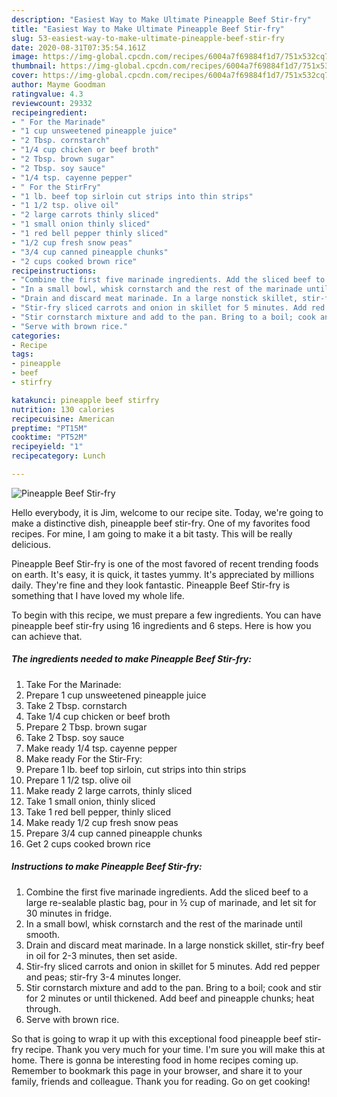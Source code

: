 ```yaml
---
description: "Easiest Way to Make Ultimate Pineapple Beef Stir-fry"
title: "Easiest Way to Make Ultimate Pineapple Beef Stir-fry"
slug: 53-easiest-way-to-make-ultimate-pineapple-beef-stir-fry
date: 2020-08-31T07:35:54.161Z
image: https://img-global.cpcdn.com/recipes/6004a7f69884f1d7/751x532cq70/pineapple-beef-stir-fry-recipe-main-photo.jpg
thumbnail: https://img-global.cpcdn.com/recipes/6004a7f69884f1d7/751x532cq70/pineapple-beef-stir-fry-recipe-main-photo.jpg
cover: https://img-global.cpcdn.com/recipes/6004a7f69884f1d7/751x532cq70/pineapple-beef-stir-fry-recipe-main-photo.jpg
author: Mayme Goodman
ratingvalue: 4.3
reviewcount: 29332
recipeingredient:
- " For the Marinade"
- "1 cup unsweetened pineapple juice"
- "2 Tbsp. cornstarch"
- "1/4 cup chicken or beef broth"
- "2 Tbsp. brown sugar"
- "2 Tbsp. soy sauce"
- "1/4 tsp. cayenne pepper"
- " For the StirFry"
- "1 lb. beef top sirloin cut strips into thin strips"
- "1 1/2 tsp. olive oil"
- "2 large carrots thinly sliced"
- "1 small onion thinly sliced"
- "1 red bell pepper thinly sliced"
- "1/2 cup fresh snow peas"
- "3/4 cup canned pineapple chunks"
- "2 cups cooked brown rice"
recipeinstructions:
- "Combine the first five marinade ingredients. Add the sliced beef to a large re-sealable plastic bag, pour in ½ cup of marinade, and let sit for 30 minutes in fridge."
- "In a small bowl, whisk cornstarch and the rest of the marinade until smooth."
- "Drain and discard meat marinade. In a large nonstick skillet, stir-fry beef in oil for 2-3 minutes, then set aside."
- "Stir-fry sliced carrots and onion in skillet for 5 minutes. Add red pepper and peas; stir-fry 3-4 minutes longer."
- "Stir cornstarch mixture and add to the pan. Bring to a boil; cook and stir for 2 minutes or until thickened. Add beef and pineapple chunks; heat through."
- "Serve with brown rice."
categories:
- Recipe
tags:
- pineapple
- beef
- stirfry

katakunci: pineapple beef stirfry 
nutrition: 130 calories
recipecuisine: American
preptime: "PT15M"
cooktime: "PT52M"
recipeyield: "1"
recipecategory: Lunch

---
```



![Pineapple Beef Stir-fry](https://img-global.cpcdn.com/recipes/6004a7f69884f1d7/751x532cq70/pineapple-beef-stir-fry-recipe-main-photo.jpg)

Hello everybody, it is Jim, welcome to our recipe site. Today, we're going to make a distinctive dish, pineapple beef stir-fry. One of my favorites food recipes. For mine, I am going to make it a bit tasty. This will be really delicious.



Pineapple Beef Stir-fry is one of the most favored of recent trending foods on earth. It's easy, it is quick, it tastes yummy. It's appreciated by millions daily. They're fine and they look fantastic. Pineapple Beef Stir-fry is something that I have loved my whole life.


To begin with this recipe, we must prepare a few ingredients. You can have pineapple beef stir-fry using 16 ingredients and 6 steps. Here is how you can achieve that.

<!--inarticleads1-->

##### The ingredients needed to make Pineapple Beef Stir-fry:

1. Take  For the Marinade:
1. Prepare 1 cup unsweetened pineapple juice
1. Take 2 Tbsp. cornstarch
1. Take 1/4 cup chicken or beef broth
1. Prepare 2 Tbsp. brown sugar
1. Take 2 Tbsp. soy sauce
1. Make ready 1/4 tsp. cayenne pepper
1. Make ready  For the Stir-Fry:
1. Prepare 1 lb. beef top sirloin, cut strips into thin strips
1. Prepare 1 1/2 tsp. olive oil
1. Make ready 2 large carrots, thinly sliced
1. Take 1 small onion, thinly sliced
1. Take 1 red bell pepper, thinly sliced
1. Make ready 1/2 cup fresh snow peas
1. Prepare 3/4 cup canned pineapple chunks
1. Get 2 cups cooked brown rice




<!--inarticleads2-->

##### Instructions to make Pineapple Beef Stir-fry:

1. Combine the first five marinade ingredients. Add the sliced beef to a large re-sealable plastic bag, pour in ½ cup of marinade, and let sit for 30 minutes in fridge.
1. In a small bowl, whisk cornstarch and the rest of the marinade until smooth.
1. Drain and discard meat marinade. In a large nonstick skillet, stir-fry beef in oil for 2-3 minutes, then set aside.
1. Stir-fry sliced carrots and onion in skillet for 5 minutes. Add red pepper and peas; stir-fry 3-4 minutes longer.
1. Stir cornstarch mixture and add to the pan. Bring to a boil; cook and stir for 2 minutes or until thickened. Add beef and pineapple chunks; heat through.
1. Serve with brown rice.




So that is going to wrap it up with this exceptional food pineapple beef stir-fry recipe. Thank you very much for your time. I'm sure you will make this at home. There is gonna be interesting food in home recipes coming up. Remember to bookmark this page in your browser, and share it to your family, friends and colleague. Thank you for reading. Go on get cooking!
